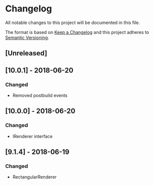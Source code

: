 # Changelog
All notable changes to this project will be documented in this file.

The format is based on [Keep a Changelog](http://keepachangelog.com/en/1.0.0/)
and this project adheres to [Semantic Versioning](http://semver.org/spec/v2.0.0.html).

## [Unreleased]

## [10.0.1] - 2018-06-20

### Changed
- Removed postbuild events

## [10.0.0] - 2018-06-20

### Changed
- IRenderer interface

## [9.1.4] - 2018-06-19

### Changed
- RectangularRenderer
